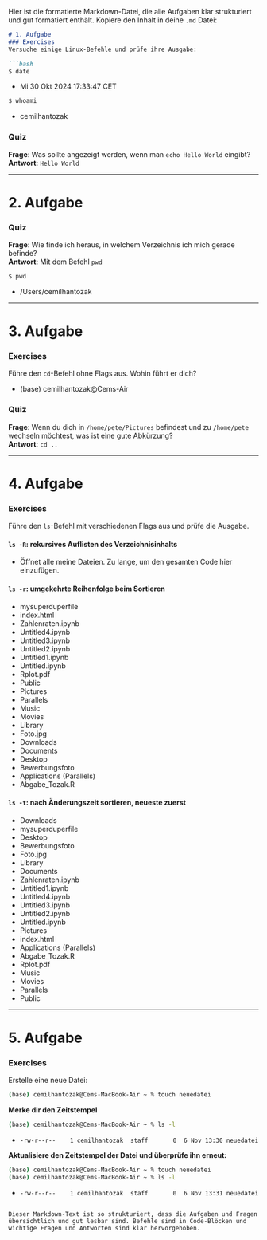 Hier ist die formatierte Markdown-Datei, die alle Aufgaben klar strukturiert und gut formatiert enthält. Kopiere den Inhalt in deine `.md` Datei:

```markdown
# 1. Aufgabe
### Exercises
Versuche einige Linux-Befehle und prüfe ihre Ausgabe:

```bash
$ date
```
- Mi 30 Okt 2024 17:33:47 CET

```bash
$ whoami
```
- cemilhantozak

### Quiz
**Frage**: Was sollte angezeigt werden, wenn man `echo Hello World` eingibt?  
**Antwort**: `Hello World`

---

# 2. Aufgabe
### Quiz
**Frage**: Wie finde ich heraus, in welchem Verzeichnis ich mich gerade befinde?  
**Antwort**: Mit dem Befehl `pwd`

```bash
$ pwd
```
- /Users/cemilhantozak

---

# 3. Aufgabe
### Exercises
Führe den `cd`-Befehl ohne Flags aus. Wohin führt er dich?

- (base) cemilhantozak@Cems-Air

### Quiz
**Frage**: Wenn du dich in `/home/pete/Pictures` befindest und zu `/home/pete` wechseln möchtest, was ist eine gute Abkürzung?  
**Antwort**: `cd ..`

---

# 4. Aufgabe
### Exercises
Führe den `ls`-Befehl mit verschiedenen Flags aus und prüfe die Ausgabe.

#### `ls -R`: rekursives Auflisten des Verzeichnisinhalts
- Öffnet alle meine Dateien. Zu lange, um den gesamten Code hier einzufügen.

#### `ls -r`: umgekehrte Reihenfolge beim Sortieren
- mysuperduperfile  
- index.html  
- Zahlenraten.ipynb  
- Untitled4.ipynb  
- Untitled3.ipynb  
- Untitled2.ipynb  
- Untitled1.ipynb  
- Untitled.ipynb  
- Rplot.pdf  
- Public  
- Pictures  
- Parallels  
- Music  
- Movies  
- Library  
- Foto.jpg  
- Downloads  
- Documents  
- Desktop  
- Bewerbungsfoto  
- Applications (Parallels)  
- Abgabe_Tozak.R

#### `ls -t`: nach Änderungszeit sortieren, neueste zuerst
- Downloads  
- mysuperduperfile  
- Desktop  
- Bewerbungsfoto  
- Foto.jpg  
- Library  
- Documents  
- Zahlenraten.ipynb  
- Untitled1.ipynb  
- Untitled4.ipynb  
- Untitled3.ipynb  
- Untitled2.ipynb  
- Untitled.ipynb  
- Pictures  
- index.html  
- Applications (Parallels)  
- Abgabe_Tozak.R  
- Rplot.pdf  
- Music  
- Movies  
- Parallels  
- Public

---

# 5. Aufgabe
### Exercises
Erstelle eine neue Datei:

```bash
(base) cemilhantozak@Cems-MacBook-Air ~ % touch neuedatei
```

**Merke dir den Zeitstempel**

```bash
(base) cemilhantozak@Cems-MacBook-Air ~ % ls -l
```
- `-rw-r--r--    1 cemilhantozak  staff       0  6 Nov 13:30 neuedatei`

**Aktualisiere den Zeitstempel der Datei und überprüfe ihn erneut:**

```bash
(base) cemilhantozak@Cems-MacBook-Air ~ % touch neuedatei
(base) cemilhantozak@Cems-MacBook-Air ~ % ls -l
```
- `-rw-r--r--    1 cemilhantozak  staff       0  6 Nov 13:31 neuedatei`
```

Dieser Markdown-Text ist so strukturiert, dass die Aufgaben und Fragen übersichtlich und gut lesbar sind. Befehle sind in Code-Blöcken und wichtige Fragen und Antworten sind klar hervorgehoben.
